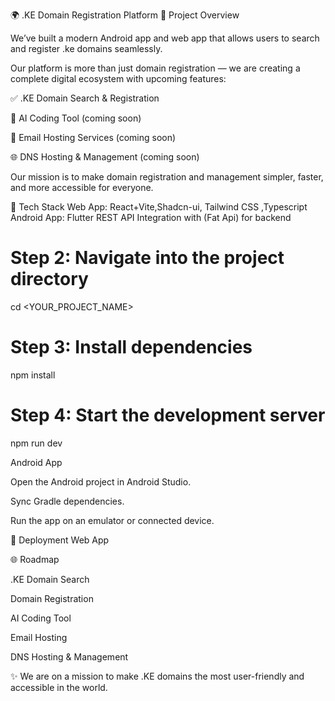 🌍 .KE Domain Registration Platform
📌 Project Overview

We’ve built a modern Android app and web app that allows users to search and register .ke domains seamlessly.

Our platform is more than just domain registration — we are creating a complete digital ecosystem with upcoming features:

✅ .KE Domain Search & Registration

🚀 AI Coding Tool (coming soon)

📧 Email Hosting Services (coming soon)

🌐 DNS Hosting & Management (coming soon)

Our mission is to make domain registration and management simpler, faster, and more accessible for everyone.

🔧 Tech Stack
     Web App: React+Vite,Shadcn-ui, Tailwind CSS ,Typescript
     Android App: Flutter
     REST API Integration with (Fat Api) for backend
# Step 2: Navigate into the project directory
cd <YOUR_PROJECT_NAME>

# Step 3: Install dependencies
npm install

# Step 4: Start the development server
npm run dev

Android App

Open the Android project in Android Studio.

Sync Gradle dependencies.

Run the app on an emulator or connected device.

🚀 Deployment
Web App

🌐 Roadmap

 .KE Domain Search

 Domain Registration

 AI Coding Tool

 Email Hosting

 DNS Hosting & Management

✨ We are on a mission to make .KE domains the most user-friendly and accessible in the world.
